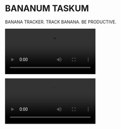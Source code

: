 # BANANUM TASKUM

BANANA TRACKER. TRACK BANANA. BE PRODUCTIVE.

![video 1](./.github/video1.mov)

![video 2](./.github/video2.mov)
